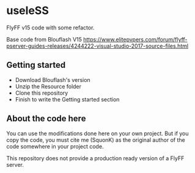 # useleSS

FlyFF v15 code with some refactor.

Base code from Blouflash V15
https://www.elitepvpers.com/forum/flyff-pserver-guides-releases/4244222-visual-studio-2017-source-files.html 


## Getting started

- Download Blouflash's version
- Unzip the Resource folder
- Clone this repository
- Finish to write the Getting started section


## About the code here

You can use the modifications done here on your own project. But if you copy
the code, you must cite me (SquonK) as the original author of the code somewhere
in your project code.

This repository does not provide a production ready version of a FlyFF server.

